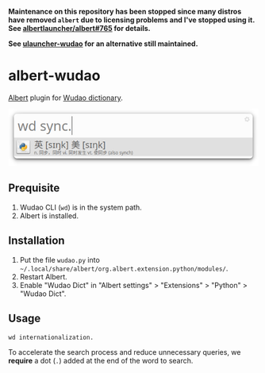 **Maintenance on this repository has been stopped since many distros have removed `albert` due to licensing problems and I've stopped using it. See [albertlauncher/albert#765](https://github.com/albertlauncher/albert/issues/765) for details.**

**See [ulauncher-wudao](https://github.com/outloudvi/ulauncher-wudao) for an alternative still maintained.**

# albert-wudao
[Albert](https://github.com/albertlauncher/albert) plugin for [Wudao dictionary](https://github.com/ChestnutHeng/Wudao-dict).

![Screenshot](screenshot.png)

## Prequisite
1. Wudao CLI (`wd`) is in the system path.
2. Albert is installed.

## Installation
1. Put the file `wudao.py` into `~/.local/share/albert/org.albert.extension.python/modules/`.
2. Restart Albert.
3. Enable "Wudao Dict" in "Albert settings" > "Extensions" > "Python" > "Wudao Dict".

## Usage

```
wd internationalization.
```

To accelerate the search process and reduce unnecessary queries, we **require** a dot (`.`) added at the end of the word to search.
